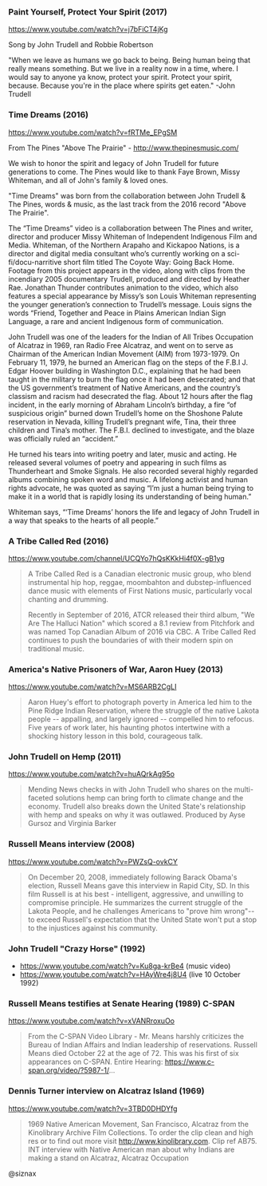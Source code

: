 ### Paint Yourself, Protect Your Spirit (2017)

https://www.youtube.com/watch?v=j7bFiCT4jKg

Song by John Trudell and Robbie Robertson

"When we leave as humans we go back to being. Being human being that
really means something. But we live in a reality now in a time,
where. I would say to anyone ya know, protect your spirit. Protect
your spirit, because. Because you're in the place where spirits get
eaten." -John Trudell


### Time Dreams (2016)

https://www.youtube.com/watch?v=fRTMe_EPgSM

From The Pines "Above The Prairie" - http://www.thepinesmusic.com/

We wish to honor the spirit and legacy of John Trudell for future
generations to come.  The Pines would like to thank Faye Brown, Missy
Whiteman, and all of John's family & loved ones.

"Time Dreams" was born from the collaboration between John Trudell &
The Pines, words & music, as the last track from the 2016 record
"Above The Prairie".

The “Time Dreams” video is a collaboration between The Pines and
writer, director and producer Missy Whiteman of Independent Indigenous
Film and Media. Whiteman, of the Northern Arapaho and Kickapoo
Nations, is a director and digital media consultant who’s currently
working on a sci-fi/docu-narritive short film titled The Coyote Way:
Going Back Home. Footage from this project appears in the video, along
with clips from the incendiary 2005 documentary Trudell, produced and
directed by Heather Rae. Jonathan Thunder contributes animation to the
video, which also features a special appearance by Missy’s son Louis
Whiteman representing the younger generation’s connection to Trudell’s
message. Louis signs the words “Friend, Together and Peace in Plains
American Indian Sign Language, a rare and ancient Indigenous form of
communication.

John Trudell was one of the leaders for the Indian of All Tribes
Occupation of Alcatraz in 1969, ran Radio Free Alcatraz, and went on
to serve as Chairman of the American Indian Movement (AIM) from
1973-1979. On February 11, 1979, he burned an American flag on the
steps of the F.B.I J. Edgar Hoover building in Washington D.C.,
explaining that he had been taught in the military to burn the flag
once it had been desecrated; and that the US government’s treatment of
Native Americans, and the country’s classism and racism had desecrated
the flag. About 12 hours after the flag incident, in the early morning
of Abraham Lincoln’s birthday, a fire “of suspicious origin” burned
down Trudell’s home on the Shoshone Palute reservation in Nevada,
killing Trudell’s pregnant wife, Tina, their three children and Tina’s
mother. The F.B.I. declined to investigate, and the blaze was
officially ruled an “accident.” 

He turned his tears into writing poetry and later, music and
acting. He released several volumes of poetry and appearing in such
films as Thunderheart and Smoke Signals. He also recorded several
highly regarded albums combining spoken word and music. A lifelong
activist and human rights advocate, he was quoted as saying “I’m just
a human being trying to make it in a world that is rapidly losing its
understanding of being human.”

Whiteman says, “‘Time Dreams’ honors the life and legacy of John
Trudell in a way that speaks to the hearts of all people.”

### A Tribe Called Red (2016)

https://www.youtube.com/channel/UCQYo7hQsKKkHi4f0X-gB1yg

> A Tribe Called Red is a Canadian electronic music group, who blend
> instrumental hip hop, reggae, moombahton and dubstep-influenced dance
> music with elements of First Nations music, particularly vocal
> chanting and drumming.
> 
> Recently in September of 2016, ATCR released their third album, "We
> Are The Halluci Nation" which scored a 8.1 review from Pitchfork and
> was named Top Canadian Album of 2016 via CBC. A Tribe Called Red
> continues to push the boundaries of with their modern spin on
> traditional music.

### America's Native Prisoners of War, Aaron Huey (2013) 

https://www.youtube.com/watch?v=MS6ARB2CgLI

> Aaron Huey's effort to photograph poverty in America led him to the
> Pine Ridge Indian Reservation, where the struggle of the native
> Lakota people -- appalling, and largely ignored -- compelled him to
> refocus. Five years of work later, his haunting photos intertwine
> with a shocking history lesson in this bold, courageous talk.

### John Trudell on Hemp (2011)

https://www.youtube.com/watch?v=huAQrkAg95o

> Mending News checks in with John Trudell who shares on the
> multi-faceted solutions hemp can bring forth to climate change and
> the economy.  Trudell also breaks down the United State's
> relationship with hemp and speaks on why it was outlawed. Produced
> by Ayse Gursoz and Virginia Barker

### Russell Means interview (2008)

https://www.youtube.com/watch?v=PWZsQ-ovkCY

> On December 20, 2008, immediately following Barack Obama's election,
> Russell Means gave this interview in Rapid City, SD. In this film
> Russell is at his best - intelligent, aggressive, and unwilling to
> compromise principle. He summarizes the current struggle of the
> Lakota People, and he challenges Americans to "prove him wrong"--to
> exceed Russell's expectation that the United State won't put a stop
> to the injustices against his community.

### John Trudell "Crazy Horse" (1992)

* https://www.youtube.com/watch?v=Ku8ga-krBe4 (music video)
* https://www.youtube.com/watch?v=HAyWre4j8U4 (live 10 October 1992)

### Russell Means testifies at Senate Hearing (1989) C-SPAN

https://www.youtube.com/watch?v=xVANRroxuOo

> From the C-SPAN Video Library - Mr. Means harshly criticizes the
> Bureau of Indian Affairs and Indian leadership of
> reservations. Russell Means died October 22 at the age of 72. This
> was his first of six appearances on C-SPAN. Entire Hearing:
> https://www.c-span.org/video/?5987-1/...

### Dennis Turner interview on Alcatraz Island (1969)

https://www.youtube.com/watch?v=3TBD0DHDYfg

> 1969 Native American Movement, San Francisco, Alcatraz from the
> Kinolibrary Archive Film Collections. To order the clip clean and
> high res or to find out more visit http://www.kinolibrary.com. Clip
> ref AB75. INT interview with Native American man about why Indians
> are making a stand on Alcatraz, Alcatraz Occupation


@siznax
